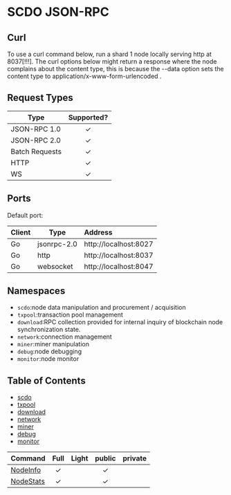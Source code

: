 # SCDO JSON-RPC

## Curl 

To use a curl command below, run a shard 1 node locally serving http at 8037[!!!]. The curl options below might return a response where the node complains about the content type, this is because the --data option sets the content type to application/x-www-form-urlencoded .

## Request Types

| Type           | Supported? |
| -------------- |:----------:|
| JSON-RPC 1.0   |  &#x2713;  |
| JSON-RPC 2.0   |  &#x2713;  |
| Batch Requests |  &#x2713;  |
| HTTP           |  &#x2713;  |
| WS             |  &#x2713;  |


## Ports
Default port:

| Client | Type        | Address               |
| ------ | ----------- |:--------------------- |
| Go     | jsonrpc-2.0 | http://localhost:8027 |
| Go     | http        | http://localhost:8037 |
| Go     | websocket   | http://localhost:8047 |

## Namespaces
- `scdo`:node data manipulation and procurement / acquisition
- `txpool`:transaction pool management
- `download`:RPC collection provided for internal inquiry of blockchain node synchronization state.
- `network`:connection management
- `miner`:miner manipulation
- `debug`:node debugging
- `monitor`:node monitor

## Table of Contents
- [scdo](#scdo)
- [txpool](#txpool)
- [download](#download)
- [network](#network)
- [miner](#miner)
- [debug](#debug)
- [monitor](#monitor)

| Command                 |   Full   | Light |  public  | private |
| ----------------------- |:--------:|:-----:|:--------:|:-------:|
| [NodeInfo](api/monitor/#nodeinfo)   | &#x2713; |       | &#x2713; |         |
| [NodeStats](#nodestats) | &#x2713; |       | &#x2713; |         |













